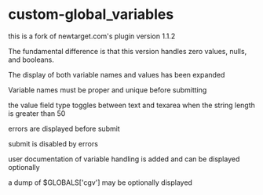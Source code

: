 # custom-global_variables
this is a fork of newtarget.com's plugin version 1.1.2

The fundamental difference is that this version handles zero values, nulls, and booleans.

The display of both variable names and values has been expanded

Variable names must be proper and unique before submitting

the value field type toggles between text and texarea when the string length is greater than 50

errors are displayed before submit

submit is disabled by errors

user documentation of variable handling is added and can be displayed optionally

a dump of $GLOBALS['cgv'] may be optionally displayed

